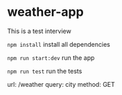 # weather-app
This is a test interview

```npm install``` install all dependencies

```npm run start:dev``` run the app

```npm run test``` run the tests

url: /weather
query: city
method: GET
